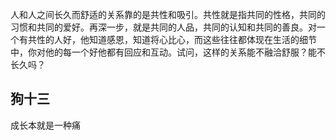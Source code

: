 人和人之间长久而舒适的关系靠的是共性和吸引。共性就是指共同的性格，共同的习惯和共同的爱好。再深一步，就是共同的人品，共同的认知和共同的善良。对一个有共性的人好，他知道感恩，知道将心比心，而这些往往都体现在生活的细节中，你对他的每一个好他都有回应和互动。试问，这样的关系能不融洽舒服？能不长久吗？

## 狗十三

成长本就是一种痛
